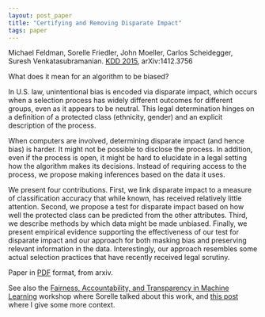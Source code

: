 ```yaml
---
layout: post_paper
title: "Certifying and Removing Disparate Impact"
tags: paper
---
```


Michael Feldman, Sorelle Friedler, John Moeller, Carlos Scheidegger, Suresh Venkatasubramanian.
[KDD 2015](http://dl.acm.org/citation.cfm?id=2783311), arXiv:1412.3756

What does it mean for an algorithm to be biased?

In U.S. law, unintentional bias is encoded via disparate impact, which
occurs when a selection process has widely different outcomes for
different groups, even as it appears to be neutral. This legal
determination hinges on a definition of a protected class (ethnicity,
gender) and an explicit description of the process.

When computers are involved, determining disparate impact (and hence
bias) is harder. It might not be possible to disclose the process. In
addition, even if the process is open, it might be hard to elucidate
in a legal setting how the algorithm makes its decisions. Instead of
requiring access to the process, we propose making inferences based on
the data it uses.

We present four contributions. First, we link disparate impact to a
measure of classification accuracy that while known, has received
relatively little attention. Second, we propose a test for disparate
impact based on how well the protected class can be predicted from the
other attributes. Third, we describe methods by which data might be
made unbiased. Finally, we present empirical evidence supporting the
effectiveness of our test for disparate impact and our approach for
both masking bias and preserving relevant information in the
data. Interestingly, our approach resembles some actual selection
practices that have recently received legal scrutiny.

Paper in [PDF](http://arxiv.org/pdf/1412.3756v2) format, from arxiv.

See also the [Fairness, Accountability, and Transparency in Machine
Learning](http://fatml.org) workshop where Sorelle talked about this
work, and [this
post](//2014/12/09/data-mining-visualization-fairness-accountability.html)
where I give some more context.
